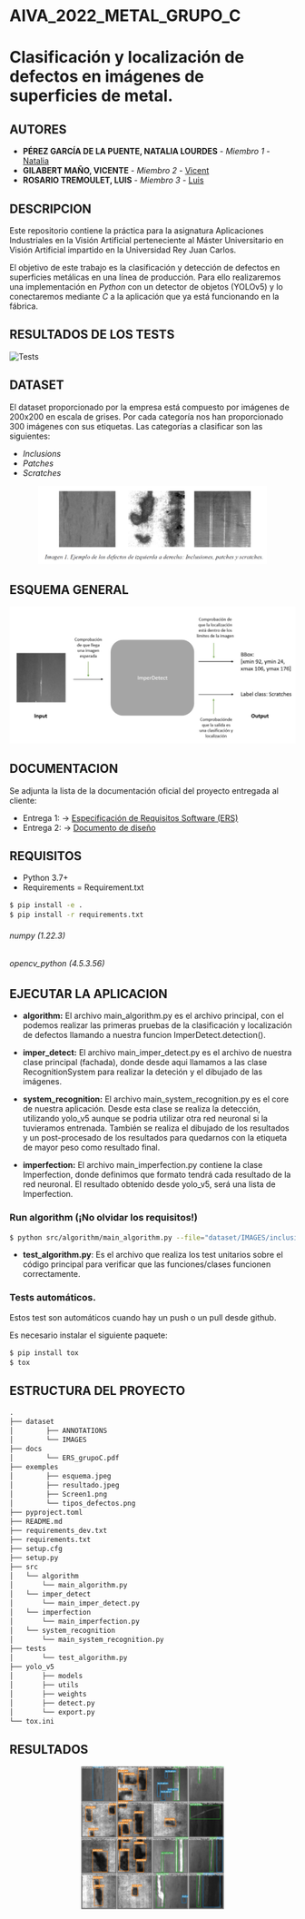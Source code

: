 # AIVA_2022_METAL_GRUPO_C
# Clasificación y localización de defectos en imágenes de superficies de metal.


## AUTORES

* **PÉREZ GARCÍA DE LA PUENTE, NATALIA LOURDES** - *Miembro 1* - [Natalia](https://github.com/natalialperez)
* **GILABERT MAÑO, VICENTE** - *Miembro 2* - [Vicent](https://github.com/vgilabert94)
* **ROSARIO TREMOULET, LUIS** - *Miembro 3* - [Luis](https://github.com/Luisrosario2604)


## DESCRIPCION
Este repositorio contiene la práctica para la asignatura Aplicaciones Industriales en la Visión Artificial perteneciente al Máster Universitario en Visión Artificial impartido en la Universidad Rey Juan Carlos.  

El objetivo de este trabajo es la clasificación y detección de defectos en superficies metálicas en una línea de producción. Para ello realizaremos una implementación en *Python* con un detector de objetos (YOLOv5) y lo conectaremos mediante *C* a la aplicación que ya está funcionando en la fábrica.

## RESULTADOS DE LOS TESTS

![Tests](https://github.com/Luisrosario2604/AIVA_2022_METAL/actions/workflows/tests.yml/badge.svg)

## DATASET
El dataset proporcionado por la empresa está compuesto por imágenes de 200x200 en escala de grises.
Por cada categoría nos han proporcionado 300 imágenes con sus etiquetas. Las categorías a clasificar son las siguientes:
* *Inclusions*
* *Patches*
* *Scratches*

<p align="center">
	<img src="exemples/tipos_defectos.png" alt="resultado" width="80%"/>
</p>


## ESQUEMA GENERAL
<p align="center">
	<img src="exemples/esquema.jpeg" alt="esquema"/>
</p>


## DOCUMENTACION

Se adjunta la lista de la documentación oficial del proyecto entregada al cliente:
* Entrega 1: -> [Especificación de Requisitos Software (ERS)](docs/ERS_grupoC.pdf)
* Entrega 2: -> [Documento de diseño](docs/Diseño_grupoC.pdf)


## REQUISITOS

* Python 3.7+
* Requirements = Requirement.txt
```bash
$ pip install -e .
$ pip install -r requirements.txt
```
###### numpy (1.22.3)
###### opencv_python (4.5.3.56)


## EJECUTAR LA APLICACION

* **algorithm:** El archivo main_algorithm.py es el archivo principal, con el podemos realizar las primeras pruebas de la clasificación y localización de defectos llamando a nuestra funcion ImperDetect.detection().

* **imper_detect:** El archivo main_imper_detect.py es el archivo de nuestra clase principal (fachada), donde desde aqui llamamos a las clase RecognitionSystem para realizar la deteción y el dibujado de las imágenes. 

* **system_recognition:** El archivo main_system_recognition.py es el core de nuestra aplicación. Desde esta clase se realiza la detección, utilizando yolo_v5 aunque se podria utilizar otra red neuronal si la tuvieramos entrenada. También se realiza el dibujado de los resultados y un post-procesado de los resultados para quedarnos con la etiqueta de mayor peso como resultado final.

* **imperfection:** El archivo main_imperfection.py contiene la clase Imperfection, donde definimos que formato tendrá cada resultado de la red neuronal. El resultado obtenido desde yolo_v5, será una lista de Imperfection.


### Run algorithm (¡No olvidar los requisitos!)
```bash
$ python src/algorithm/main_algorithm.py --file="dataset/IMAGES/inclusion_1.jpg" -s
```

* **test_algorithm.py**: Es el archivo que realiza los test unitarios sobre el código principal para verificar que las funciones/clases funcionen correctamente.

### Tests automáticos.  
Estos test son automáticos cuando hay un push o un pull desde github.

Es necesario instalar el siguiente paquete:
```bash
$ pip install tox
$ tox
```

## ESTRUCTURA DEL PROYECTO

```
.
├── dataset
│        ├── ANNOTATIONS
│        └── IMAGES
├── docs
│        └── ERS_grupoC.pdf
├── exemples
│        ├── esquema.jpeg
│        ├── resultado.jpeg
│        ├── Screen1.png
│        └── tipos_defectos.png
├── pyproject.toml
├── README.md
├── requirements_dev.txt
├── requirements.txt
├── setup.cfg
├── setup.py
├── src
│   └── algorithm
│       └── main_algorithm.py
│   └── imper_detect
│       └── main_imper_detect.py
│   └── imperfection
│       └── main_imperfection.py
│   └── system_recognition
│       └── main_system_recognition.py
├── tests
│       └── test_algorithm.py
├── yolo_v5
│       ├── models
│       ├── utils
│       ├── weights
│       ├── detect.py
│       └── export.py
└── tox.ini
```


## RESULTADOS 
<p align="center">
	<img src="exemples/resultado.jpeg" alt="resultado" width="50%"/>
</p>
